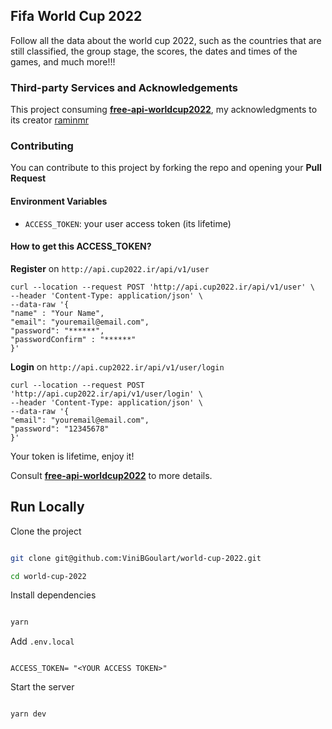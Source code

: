 <!-- ABOUT THE PROJECT -->

## Fifa World Cup 2022

Follow all the data about the world cup 2022, such as the countries that are still classified, the group stage, the scores, the dates and times of the games, and much more!!!

### Third-party Services and Acknowledgements

This project consuming **[free-api-worldcup2022](https://github.com/raminmr/free-api-worldcup2022)**, my acknowledgments to its creator [raminmr](https://github.com/raminmr)

### Contributing

You can contribute to this project by forking the repo and opening your **Pull Request**

#### Environment Variables

- `ACCESS_TOKEN`: your user access token (its lifetime)

#### How to get this ACCESS_TOKEN?

**Register** on `http://api.cup2022.ir/api/v1/user`

```
curl --location --request POST 'http://api.cup2022.ir/api/v1/user' \
--header 'Content-Type: application/json' \
--data-raw '{
"name" : "Your Name",
"email": "youremail@email.com",
"password": "******",
"passwordConfirm" : "******"
}'
```

**Login** on `http://api.cup2022.ir/api/v1/user/login`

```
curl --location --request POST 'http://api.cup2022.ir/api/v1/user/login' \
--header 'Content-Type: application/json' \
--data-raw '{
"email": "youremail@email.com",
"password": "12345678"
}'
```

Your token is lifetime, enjoy it!

Consult **[free-api-worldcup2022](https://github.com/raminmr/free-api-worldcup2022)** to more details.

## Run Locally

Clone the project

```bash

git clone git@github.com:ViniBGoulart/world-cup-2022.git

cd world-cup-2022

```

Install dependencies

```bash

yarn

```

Add `.env.local`

```

ACCESS_TOKEN= "<YOUR ACCESS TOKEN>"

```

Start the server

```bash

yarn dev

```
